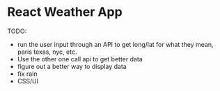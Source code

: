 # React Weather App

TODO: 
- run the user input through an API to get long/lat for what they mean, paris texas, nyc, etc.
- Use the other one call api to get better data
- figure out a better way to display data
- fix rain
- CSS/UI